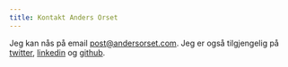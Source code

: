 ```yaml
---
title: Kontakt Anders Orset
---
```


<p>Jeg kan nås på email <a href="mailto:post@andersorset.com">post@andersorset.com</a>.
  Jeg er også tilgjengelig på <a href="http://twitter.com/andersorset">twitter</a>,
  <a href="http://no.linkedin.com/in/andersorset">linkedin</a> og
  <a href="https://github.com/aorset">github</a>.</p>
